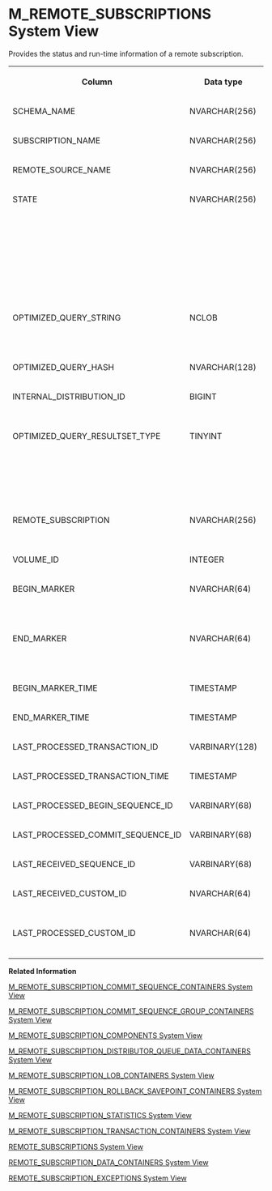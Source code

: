 <!-- loio5bb5aec934e143bdabac0d05736cbeb5 -->

# M\_REMOTE\_SUBSCRIPTIONS System View

Provides the status and run-time information of a remote subscription.




<table>
<tr>
<th valign="top">

Column



</th>
<th valign="top">

Data type



</th>
<th valign="top">

Description



</th>
</tr>
<tr>
<td valign="top">

SCHEMA\_NAME



</td>
<td valign="top">

NVARCHAR\(256\)



</td>
<td valign="top">

Displays the remote subscription schema name.



</td>
</tr>
<tr>
<td valign="top">

SUBSCRIPTION\_NAME



</td>
<td valign="top">

NVARCHAR\(256\)



</td>
<td valign="top">

Displays the remote subscription name.



</td>
</tr>
<tr>
<td valign="top">

REMOTE\_SOURCE\_NAME



</td>
<td valign="top">

NVARCHAR\(256\)



</td>
<td valign="top">

Displays the remote source name.



</td>
</tr>
<tr>
<td valign="top">

STATE



</td>
<td valign="top">

NVARCHAR\(256\)



</td>
<td valign="top">

Displays the event state:

-   CREATED
-   MAT\_START\_BEG\_MARKER - Materialization started. Waiting for BEGIN MARKER
-   MAT\_START\_END\_MARKER - Materialization started. Waiting for end marker
-   MAT\_COMP\_BEG\_MARKER - Materialization completed. Waiting for begin marker
-   MAT\_COMP\_END\_MARKER - Materialization completed. Waiting for end marker
-   AUTO\_CORRECT\_CHANGE\_DATA
-   APPLY\_CHANGE\_DATA



</td>
</tr>
<tr>
<td valign="top">

OPTIMIZED\_QUERY\_STRING



</td>
<td valign="top">

NCLOB



</td>
<td valign="top">

Displays the optimized query string. If there are multiple subscriptions interested in the same query result, with the same internal distribution ID, each subscription can use the same result.



</td>
</tr>
<tr>
<td valign="top">

OPTIMIZED\_QUERY\_HASH



</td>
<td valign="top">

NVARCHAR\(128\)



</td>
<td valign="top">

Displays the hash of the optimized query string.



</td>
</tr>
<tr>
<td valign="top">

INTERNAL\_DISTRIBUTION\_ID



</td>
<td valign="top">

BIGINT



</td>
<td valign="top">

Displays the generated integer that identifies if multiple target tables are interested in the changes from the same source SQL or virtual table.



</td>
</tr>
<tr>
<td valign="top">

OPTIMIZED\_QUERY\_RESULTSET\_TYPE



</td>
<td valign="top">

TINYINT



</td>
<td valign="top">

Displays the query result set type:

0 - REGULAR

1 - CLUSTER

2 - POOL



</td>
</tr>
<tr>
<td valign="top">

REMOTE\_SUBSCRIPTION



</td>
<td valign="top">

NVARCHAR\(256\)



</td>
<td valign="top">

Displays an optional subscription name registered by the adapter in the remote source system.



</td>
</tr>
<tr>
<td valign="top">

VOLUME\_ID



</td>
<td valign="top">

INTEGER



</td>
<td valign="top">

Displays the persistence volume ID.



</td>
</tr>
<tr>
<td valign="top">

BEGIN\_MARKER



</td>
<td valign="top">

NVARCHAR\(64\)



</td>
<td valign="top">

Displays the generated begin marker when the QUEUE command is called. The begin marker must use the format: B*<remote\_source\_oid\>*\_*<remote\_subscription\_oid\>*\_*<YYYYMMDDHH24MMSSFF7\>*.



</td>
</tr>
<tr>
<td valign="top">

END\_MARKER



</td>
<td valign="top">

NVARCHAR\(64\)



</td>
<td valign="top">

Displays the generated end marker when the DISTRIBUTE command is called. The end marker must use the format: E*<remote\_source\_oid\>*\_*<remote\_subscription\_oid\>*\_*<YYYYMMDDHH24MMSSFF7\>*.



</td>
</tr>
<tr>
<td valign="top">

BEGIN\_MARKER\_TIME



</td>
<td valign="top">

TIMESTAMP



</td>
<td valign="top">

Displays the timestamp when the QUEUE request is received.



</td>
</tr>
<tr>
<td valign="top">

END\_MARKER\_TIME



</td>
<td valign="top">

TIMESTAMP



</td>
<td valign="top">

Displays the timestamp when the DISTRIBUTE command is called.



</td>
</tr>
<tr>
<td valign="top">

LAST\_PROCESSED\_TRANSACTION\_ID



</td>
<td valign="top">

VARBINARY\(128\)



</td>
<td valign="top">

Displays the transaction ID of the last processed transaction.



</td>
</tr>
<tr>
<td valign="top">

LAST\_PROCESSED\_TRANSACTION\_TIME



</td>
<td valign="top">

TIMESTAMP



</td>
<td valign="top">

Displays the time when the last transaction was applied.



</td>
</tr>
<tr>
<td valign="top">

LAST\_PROCESSED\_BEGIN\_SEQUENCE\_ID



</td>
<td valign="top">

VARBINARY\(68\)



</td>
<td valign="top">

Displays the begin record sequence ID of the last processed transaction.



</td>
</tr>
<tr>
<td valign="top">

LAST\_PROCESSED\_COMMIT\_SEQUENCE\_ID



</td>
<td valign="top">

VARBINARY\(68\)



</td>
<td valign="top">

Displays the commit record sequence ID of the last processed transaction.



</td>
</tr>
<tr>
<td valign="top">

LAST\_RECEIVED\_SEQUENCE\_ID



</td>
<td valign="top">

VARBINARY\(68\)



</td>
<td valign="top">

Displays the last received sequence ID.



</td>
</tr>
<tr>
<td valign="top">

LAST\_RECEIVED\_CUSTOM\_ID



</td>
<td valign="top">

NVARCHAR\(64\)



</td>
<td valign="top">

Displays the last received custom ID. Custom IDs may be used by adapters with every changed-data row of a transaction.



</td>
</tr>
<tr>
<td valign="top">

LAST\_PROCESSED\_CUSTOM\_ID



</td>
<td valign="top">

NVARCHAR\(64\)



</td>
<td valign="top">

Displays the last processed custom ID. Custom IDs may be used by adapters with every changed-data row of a transaction.



</td>
</tr>
</table>

**Related Information**  


[M\_REMOTE\_SUBSCRIPTION\_COMMIT\_SEQUENCE\_CONTAINERS System View](m-remote-subscription-commit-sequence-containers-system-view-ce09386.md "Lists all real time data elements such as markers and commit / rollback rows in the remote subscription commit sequence container.")

[M\_REMOTE\_SUBSCRIPTION\_COMMIT\_SEQUENCE\_GROUP\_CONTAINERS System View](m-remote-subscription-commit-sequence-group-containers-system-vie-b66586f.md "Lists all CommitSequece virtual files for a remote source, and the number of entries stored in each virtual file.")

[M\_REMOTE\_SUBSCRIPTION\_COMPONENTS System View](m-remote-subscription-components-system-view-8a707f0.md "Provides remote subscription component information.")

[M\_REMOTE\_SUBSCRIPTION\_DISTRIBUTOR\_QUEUE\_DATA\_CONTAINERS System View](m-remote-subscription-distributor-queue-data-containers-system-vi-0cf80ab.md "Lists all real time data elements between begin-marker and end-marker for the remote subscription.")

[M\_REMOTE\_SUBSCRIPTION\_LOB\_CONTAINERS System View](m-remote-subscription-lob-containers-system-view-13e3ccb.md "Lists all lob container IDs for each remote subscription transaction.")

[M\_REMOTE\_SUBSCRIPTION\_ROLLBACK\_SAVEPOINT\_CONTAINERS System View](m-remote-subscription-rollback-savepoint-containers-system-view-0217719.md "Lists all rollback save points for each remote subscription transaction.")

[M\_REMOTE\_SUBSCRIPTION\_STATISTICS System View](m-remote-subscription-statistics-system-view-859e5eb.md "Provides remote subscription statistic information.")

[M\_REMOTE\_SUBSCRIPTION\_TRANSACTION\_CONTAINERS System View](m-remote-subscription-transaction-containers-system-view-6134e02.md "Lists all real time data rowsets in the remote subscription transaction container.")

[REMOTE\_SUBSCRIPTIONS System View](../021-System-Views/remote-subscriptions-system-view-cf68b16.md "Lists all the remote subscriptions created for a remote source.")

[REMOTE\_SUBSCRIPTION\_DATA\_CONTAINERS System View](../021-System-Views/remote-subscription-data-containers-system-view-9289305.md "Provides information regarding remote subscription data.")

[REMOTE\_SUBSCRIPTION\_EXCEPTIONS System View](../021-System-Views/remote-subscription-exceptions-system-view-6a5ada4.md "Provides remote subscription exception information.")

